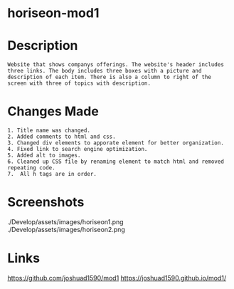 # horiseon-mod1
# Description
    Website that shows companys offerings. The website's header includes three links. The body includes three boxes with a picture and description of each item. There is also a column to right of the screen with three of topics with description. 
# Changes Made
    1. Title name was changed.
    2. Added comments to html and css.
    3. Changed div elements to apporate element for better organization.
    4. Fixed link to search engine optimization.
    5. Added alt to images.
    6. Cleaned up CSS file by renaming element to match html and removed repeating code. 
    7.  All h tags are in order. 
# Screenshots
./Develop/assets/images/horiseon1.png
./Develop/assets/images/horiseon2.png
# Links
https://github.com/joshuad1590/mod1
https://joshuad1590.github.io/mod1/